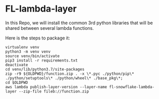 # FL-lambda-layer

In this Repo, we will install the common 3rd python libraries that will be shared between several lambda functions.

Here is the steps to package it:

```shell script
virtualenv venv
python3 -m venv venv
source venv/bin/activate
pip3 install -r requirements.txt
deactivate
cd venv/lib/python3.7/site-packages
zip -r9 ${OLDPWD}/function.zip . -x \*.pyc ./python/pip\* ./python/setuptools\* ./python/wheel\* ./base_pkg\*;
cd $OLDPWD
aws lambda publish-layer-version --layer-name fl-snowflake-lambda-layer --zip-file fileb://function.zip
```